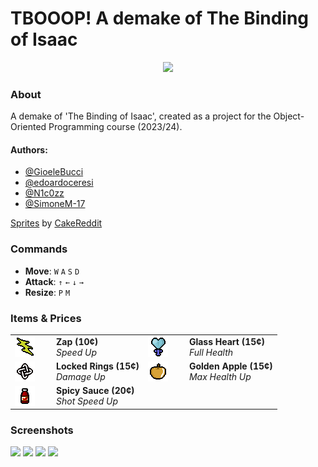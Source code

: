 # TBOOOP! A demake of The Binding of Isaac

<p align="center">
  <img src="https://imgur.com/u0BDjx7.png">
</p>

### About
A demake of 'The Binding of Isaac', created as a project for the Object-Oriented Programming course (2023/24).
#### Authors:
- [@GioeleBucci](https://github.com/GioeleBucci)
- [@edoardoceresi](https://github.com/edoardoceresi)
- [@N1c0zz](https://github.com/N1c0zz)
- [@SimoneM-17](https://github.com/SimoneM-17)

[Sprites](https://www.reddit.com/r/themoddingofisaac/comments/77cvk5/free_assets_roomsbossesmusic_and_more/) by [CakeReddit](https://www.reddit.com/user/CakeReddit/)

### Commands
- **Move**: `W` `A` `S` `D`
- **Attack**: `↑` `←` `↓` `→`
- **Resize**: `P` `M`

### Items & Prices

<div>
    <table>
        <tr>
            <td>
                <img src="src/main/resources/pickupables/items/zap.png" alt="Zap" style="float: left; margin-right: 20px;">
            </td>
            <td>
                <b>Zap (10¢)</b><br>
                <i>Speed Up</i>
            </td>
            <td>
                <img src="src/main/resources/pickupables/items/glassHeart.png" alt="Glass Heart" style="float: left; margin-right: 20px;">
            </td>
            <td>
                <b>Glass Heart (15¢)</b><br>
                <i>Full Health</i>
            </td>
        </tr>
        <tr>
            <td>
                <img src="src/main/resources/pickupables/items/LockedRings.png" alt="Locked Rings" style="float: left; margin-right: 20px;">
            </td>
            <td>
                <b>Locked Rings (15¢)</b><br>
                <i>Damage Up</i>
            </td>
            <td>
                <img src="src/main/resources/pickupables/items/forbiddenfruit.png" alt="Forbidden Fruit" style="float: left; margin-right: 20px;">
            </td>
            <td>
                <b>Golden Apple (15¢)</b><br>
                <i>Max Health Up</i>
            </td>
        </tr>
        <tr>
            <td>
                <img src="src/main/resources/pickupables/items/spicysauce.png" alt="Spicy Sauce" style="float: left; margin-right: 20px;">
            </td>
            <td>
                <b>Spicy Sauce (20¢)</b><br>
                <i>Shot Speed Up</i>
            </td>
            <td></td>
            <td></td>
        </tr>
    </table>
</div>

### Screenshots
<img src="https://imgur.com/fQvhMPp.png" width="500"/>
<img src="https://imgur.com/gEFPmKP.png" width="500"/>
<img src="https://imgur.com/IkmVkhi.png" width="500"/>
<img src="https://imgur.com/1YM7i3R.png" width="500"/>
